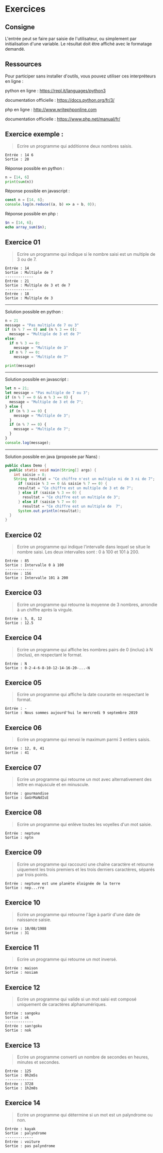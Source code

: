 # Exercices
## Consigne
L'entrée peut se faire par saisie de l'utilisateur, ou simplement par initialisation d'une variable. Le résultat doit être affiché avec le formatage demandé.

## Ressources

Pour participer sans installer d'outils, vous pouvez utiliser ces interpréteurs en ligne :

python en ligne :
https://repl.it/languages/python3

documentation officielle :
https://docs.python.org/fr/3/

php en ligne :
http://www.writephponline.com

documentation officielle :
https://www.php.net/manual/fr/


## Exercice exemple :
>Ecrire un programme qui additionne deux nombres saisis.
```
Entrée : 14 6
Sortie : 20
```

Réponse possible en python :
```python
n = [14, 6]
print(sum(n))
```
Réponse possible en javascript :
```javascript
const n = [14, 6];
console.log(n.reduce((a, b) => a + b, 0));
```
Réponse possible en php :
```php
$n = [14, 6];
echo array_sum($n);
```

## Exercice 01
>Ecrire un programme qui indique si le nombre saisi est un multiple de 3 ou de 7.
```
Entrée : 14
Sortie : Multiple de 7
-------------
Entrée : 21
Sortie : Multiple de 3 et de 7
-------------
Entrée : 18
Sortie : Multiple de 3
```
-----------------------------------------------------
Solution possible en python :
```python
n = 21
message = "Pas multiple de 7 ou 3"
if (n % 7 == 0) and (n % 3 == 0):
  message = "Multiple de 3 et de 7"
else:
  if n % 3 == 0:
    message = "Multiple de 3"
  if n % 7 == 0:
    message = "Multiple de 7"

print(message)
```
-----------------------------------------------------
Solution possible en javascript :
```javascript
let n = 21;
let message = "Pas multiple de 7 ou 3";
if (n % 7 == 0 && n % 3 == 0) {
  message = "Multiple de 3 et de 7";
} else {
  if (n % 3 == 0) {
    message = "Multiple de 3";
  }
  if (n % 7 == 0) {
    message = "Multiple de 7";
  }
}
console.log(message);
```
-----------------------------------------------------
Solution possible en java (proposée par Nans) :
```java
public class Demo {
  public static void main(String[] args) {
    int saisie = 8;
    String resultat = "Ce chiffre n'est un multiple ni de 3 ni de 7";
      if (saisie % 3 == 0 && saisie % 7 == 0) {
      resultat = "Ce chiffre est un multiple de 3 et de 7";
      } else if (saisie % 3 == 0) {
        resultat = "Ce chiffre est un multiple de 3";
      } else if (saisie % 7 == 0)
        resultat = "Ce chiffre est un multiple de  7";
      System.out.println(resultat);
  }
}
```


## Exercice 02
>Ecrire un programme qui indique l'intervalle dans lequel se situe le nombre saisi.
>Les deux intervalles sont : 0 à 100 et 101 à 200.
```
Entrée : 85
Sortie : Intervalle 0 à 100
-------------
Entrée : 156
Sortie : Intervalle 101 à 200
```

## Exercice 03
>Ecrire un programme qui retourne la moyenne de 3 nombres, arrondie à un chiffre après la virgule.
```
Entrée : 5, 8, 12
Sortie : 12.5
```

## Exercice 04
>Ecrire un programme qui affiche les nombres pairs de 0 (inclus) à N (inclus), en respectant le format.
```
Entrée : N
Sortie : 0-2-4-6-8-10-12-14-16-20-...-N
```

## Exercice 05
>Ecrire un programme qui affiche la date courante en respectant le format.
```
Entrée : -
Sortie : Nous sommes aujourd'hui le mercredi 9 septembre 2019
```

## Exercice 06
>Ecrire un programme qui renvoi le maximum parmi 3 entiers saisis.
```
Entrée : 12, 8, 41
Sortie : 41
```

## Exercice 07
>Ecrire un programme qui retourne un mot avec alternativement des lettre en majuscule et en minuscule.
```
Entrée : gourmandise
Sortie : GoUrMaNdIsE
```

## Exercice 08
>Ecrire un programme qui enlève toutes les voyelles d'un mot saisie.
```
Entrée : neptune
Sortie : nptn
```

## Exercice 09
>Ecrire un programme qui raccourci une chaîne caractère et retourne uiquement les trois premiers et les trois derniers caractères, séparés par trois points.
```
Entrée : neptune est une planète éloignée de la terre
Sortie : nep...rre
```

## Exercice 10
>Ecrire un programme qui retourne l'âge à partir d'une date de naissance saisie.
```
Entrée : 10/08/1988
Sortie : 31
```

## Exercice 11
>Ecrire un programme qui retourne un mot inversé.
```
Entrée : maison
Sortie : nosiam
```

## Exercice 12
>Ecrire un programme qui valide si un mot saisi est composé uniquement de caractères alphanumériques.
```
Entrée : sangoku
Sortie : ok
-------------
Entrée : san!goku
Sortie : nok
```

## Exercice 13
>Ecrire un programme converti un nombre de secondes en heures, minutes et secondes.
```
Entrée : 125
Sortie : 0h2m5s
-------------
Entrée : 3728
Sortie : 1h2m8s
```

## Exercice 14
>Ecrire un programme qui détermine si un mot est un palyndrome ou non.
```
Entrée : kayak
Sortie : palyndrome
-------------
Entrée : voiture
Sortie : pas palyndrome
```
